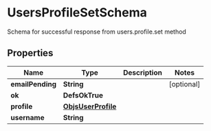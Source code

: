 

# UsersProfileSetSchema

Schema for successful response from users.profile.set method

## Properties

| Name | Type | Description | Notes |
|------------ | ------------- | ------------- | -------------|
|**emailPending** | **String** |  |  [optional] |
|**ok** | **DefsOkTrue** |  |  |
|**profile** | [**ObjsUserProfile**](ObjsUserProfile.md) |  |  |
|**username** | **String** |  |  |



